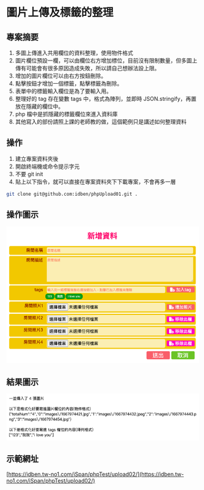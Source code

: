 # 圖片上傳及標籤的整理

## 專案摘要

1. 多圖上傳進入共用欄位的資料整理，使用物件格式
2. 圖片欄位預設一欄，可以由欄位右方增加標位，目前沒有限制數量，但多圖上傳有可能會有很多原因造成失敗，所以請自己想辦法設上限。
3. 增加的圖片欄位可以由右方按鈕刪除。
4. 點擊按鈕才增加一個標籤，點擊標籤為刪除。
5. 表單中的標籤輸入欄位是為了要輸入用。
6. 整理好的 tag 存在變數 tags 中，格式為陣列，並即時 JSON.stringify，再置放在隱藏的欄位中。
7. php 檔中是抓隱藏的標籤欄位來進入資料庫
8. 其他寫入的部份請照上課的老師教的做，這個範例只是講述如何整理資料

## 操作
1. 建立專案資料夾後
2. 開啟終端機或命令提示字元
3. 不要 git init
4. 貼上以下指令，就可以直接在專案資料夾下下載專案，不會再多一層 
```bash
git clone git@github.com:idben/phpUpload01.git .
```

## 操作圖示
![操作圖示](https://github.com/idben/phpUpload02/blob/main/images/info1.png)
## 結果圖示
![結果圖示](https://github.com/idben/phpUpload02/blob/main/images/info2.png)

## 示範網址
[https://idben.tw-no1.com/iSpan/phpTest/upload02/](https://idben.tw-no1.com/iSpan/phpTest/upload02/)